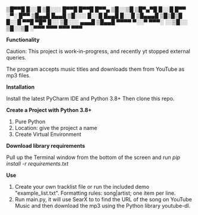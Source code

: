 
▒█▀▀█ █░░█ ▒█░░░ █▀▀█ █▀▀█ █▀▀▄ ▒█░░▒█ ▒█▀▄▀█ █░░█ █▀▀ ░▀░ █▀▀ 
▒█▄▄█ █▄▄█ ▒█░░░ █░░█ █▄▄█ █░░█ ▒█▄▄▄█ ▒█▒█▒█ █░░█ ▀▀█ ▀█▀ █░░ 
▒█░░░ ▄▄▄█ ▒█▄▄█ ▀▀▀▀ ▀░░▀ ▀▀▀░ ░░▒█░░ ▒█░░▒█ ░▀▀▀ ▀▀▀ ▀▀▀ ▀▀▀


**Functionality**

Caution: This project is work-in-progress, and recently yt stopped external queries.

The program accepts music titles and downloads them from YouTube as mp3 files.


**Installation**

Install the latest PyCharm IDE and Python 3.8+
Then clone this repo.


**Create a Project with Python 3.8+**

1. Pure Python
2. Location: give the project a name
3. Create Virtual Environment


**Download library requirements**

Pull up the Terminal window from the bottom of the screen and run
*pip install -r requirements.txt*


**Use** 

1. Create your own tracklist file or run the included demo "example_list.txt". Formatting rules: song|artist; one item per line.
2. Run main.py, it will use SearX to to find the URL of the song on YouTube Music and then download the mp3 using the Python library youtube-dl.